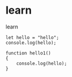 # learn
learn

    let hello = "hello";
    console.log(hello);

    function hello1()
    {
        console.log(hello);
    }

